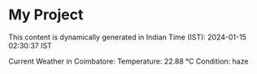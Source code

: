 # My Project

This content is dynamically generated in Indian Time (IST): 2024-01-15 02:30:37 IST


Current Weather in Coimbatore:
Temperature: 22.88 °C
Condition: haze
